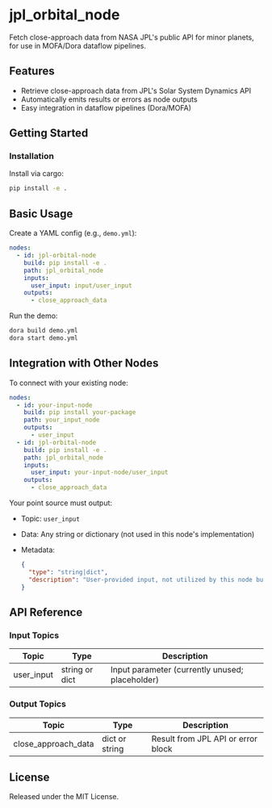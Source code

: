 # jpl_orbital_node

Fetch close-approach data from NASA JPL's public API for minor planets, for use in MOFA/Dora dataflow pipelines.

## Features
- Retrieve close-approach data from JPL's Solar System Dynamics API
- Automatically emits results or errors as node outputs
- Easy integration in dataflow pipelines (Dora/MOFA)

## Getting Started

### Installation
Install via cargo:
```bash
pip install -e .
```

## Basic Usage

Create a YAML config (e.g., `demo.yml`):

```yaml
nodes:
  - id: jpl-orbital-node
    build: pip install -e .
    path: jpl_orbital_node
    inputs:
      user_input: input/user_input
    outputs:
      - close_approach_data
```

Run the demo:

```bash
dora build demo.yml
dora start demo.yml
```


## Integration with Other Nodes

To connect with your existing node:

```yaml
nodes:
  - id: your-input-node
    build: pip install your-package
    path: your_input_node
    outputs:
      - user_input
  - id: jpl-orbital-node
    build: pip install -e .
    path: jpl_orbital_node
    inputs:
      user_input: your-input-node/user_input
    outputs:
      - close_approach_data
```

Your point source must output:

* Topic: `user_input`
* Data: Any string or dictionary (not used in this node's implementation)
* Metadata:

  ```json
  {
    "type": "string|dict", 
    "description": "User-provided input, not utilized by this node but expected for pipeline compatibility."
  }
  ```

## API Reference

### Input Topics

| Topic       | Type            | Description                               |
| ----------- | ---------------| ----------------------------------------- |
| user_input  | string or dict  | Input parameter (currently unused; placeholder) |

### Output Topics

| Topic               | Type                   | Description                     |
| ------------------- | ----------------------| ------------------------------- |
| close_approach_data | dict or string         | Result from JPL API or error block|


## License

Released under the MIT License.
